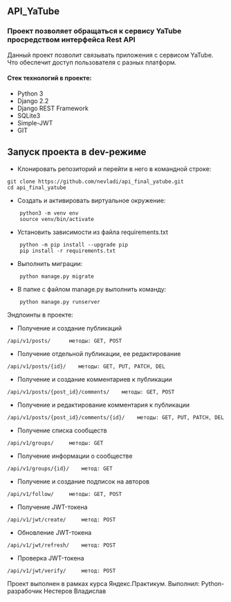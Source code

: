 ## API_YaTube
### Проект позволяет обращаться к сервису YaTube просредством интерфейса Rest API
Данный проект позволит связывать приложения с сервисом YaTube. Что обеспечит доступ пользователя с разных платформ.

#### Стек технологий в проекте: 
- Python 3 
- Django 2.2 
- Django REST Framework  
- SQLite3 
- Simple-JWT
- GIT

## Запуск проекта в dev-режиме

- Клонировать репозиторий и перейти в него в командной строке:
```
git clone https://github.com/nevladi/api_final_yatube.git 
cd api_final_yatube

```

- Cоздать и активировать виртуальное окружение:
```
    python3 -m venv env
    source venv/bin/activate
```
- Установить зависимости из файла requirements.txt
```
    python -m pip install --upgrade pip
    pip install -r requirements.txt
```
- Выполнить миграции:
```
    python manage.py migrate
```

- В папке с файлом manage.py выполнить команду:
```
    python manage.py runserver
```

Эндпоинты в проекте:
- Получение и создание публикаций
```
/api/v1/posts/      методы: GET, POST
```
- Получение отдельной публикации, ее редактирование
```
/api/v1/posts/{id}/    методы: GET, PUT, PATCH, DEL
```
- Получение и создание комментариев к публикации
```
/api/v1/posts/{post_id}/comments/    методы: GET, POST
```
- Получение и редактирование комментария к публикации
```
/api/v1/posts/{post_id}/comments/{id}/    методы: GET, PUT, PATCH, DEL
```
- Получение списка сообществ
```
/api/v1/groups/     методы: GET
```
- Получение информации о сообществе
```
/api/v1/groups/{id}/    метод: GET
```
- Получение и создание подписок на авторов
```
/api/v1/follow/     методы: GET, POST
```
- Получение JWT-токена
```
/api/v1/jwt/create/     метод: POST
```
- Обновление JWT-токена
```
/api/v1/jwt/refresh/    метод: POST
```
- Проверка JWT-токена
```
/api/v1/jwt/verify/     метод: POST
```
Проект выполнен в рамках курса Яндекс.Практикум.
Выполнил: Python-разрабочик Нестеров Владислав
